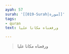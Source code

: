 ```yaml
---
ayah: 57
surah: '[[019-Surah|سورة]]'
tags:
- quran
text: ورفعناه مكانا عليا

---
```

> ورفعناه مكانا عليا
